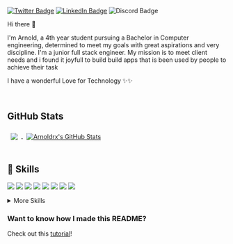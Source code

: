 [![Twitter Badge](https://img.shields.io/badge/Twitter-Profile-informational?style=flat&logo=twitter&logoColor=white&color=1CA2F1)](https://twitter.com/rnoldrx)
[![LinkedIn Badge](https://img.shields.io/badge/LinkedIn-Profile-informational?style=flat&logo=linkedin&logoColor=white&color=0D76A8)](https://www.linkedin.com/in/arnold-tagne-3521b71bb)
![Discord Badge](https://dcbadge.vercel.app/api/shield/865629367292002305?style=flat&theme=default-inverted)

<!-- [![CodePen Badge](https://img.shields.io/badge/CodePen-Profile-informational?style=flat&logo=codepen&logoColor=white&color=black)](https://codepen.io/braydoncoyer) -->

Hi there 👋

I'm Arnold, a 4th year student pursuing a Bachelor in Computer engineering, determined to meet my goals with great aspirations and very discipline. I'm a junior full stack engineer. My mission is to meet client needs and i found it joyfull to build build apps that is been used by people to achieve their task

I have a wonderful Love for Technology ✨✨

<br>

## GitHub Stats

<a href="https://github.com/arnoldrx">
  <img align="center" style="margin:0.5rem" src="https://github-readme-stats.vercel.app/api/top-langs/?username=arnoldrx&hide=html,css&title_color=ffffff&text_color=c9cacc&icon_color=4AB197&bg_color=1A2B34" />
</a>
<a href="https://github.com/arnoldrx">
  <img align="center" style="margin:0.5rem" src="https://github-readme-stats.vercel.app/api?username=arnoldrx&count_private=true&show_icons=true&line_height=27&count_private=true&title_color=ffffff&text_color=c9cacc&icon_color=4AB097&bg_color=1A2B34" alt="Arnoldrx's GitHub Stats" />
</a>

<br>
<br>

## 💼 Skills

![](https://img.shields.io/badge/Code-Angular-informational?style=flat&logo=angular&logoColor=white&color=#ADD8E6)
![](https://img.shields.io/badge/Code-React-informational?style=flat&logo=react&logoColor=white&color=#ADD8E6)
![](https://img.shields.io/badge/Code-Linux-informational?style=flat&logo=Linux&logoColor=white&color=#ADD8E6)
![](https://img.shields.io/badge/Code-JavaScript-informational?style=flat&logo=JavaScript&logoColor=white&color=#ADD8E6)
![](https://img.shields.io/badge/Code-TypeScript-informational?style=flat&logo=TypeScript&logoColor=white&color=#ADD8E6)
![](https://img.shields.io/badge/Code-Java-informational?style=flat&logo=Java&logoColor=white&color=#ADD8E6)
![](https://img.shields.io/badge/Code-SpringBoot-informational?style=flat&logo=Spring&logoColor=white&color=#ADD8E6)
![](https://img.shields.io/badge/Code-MySQL-informational?style=flat&logo=MySQL&logoColor=white&color=#ADD8E6)

<details>
<summary>More Skills</summary>

<br>

![](https://img.shields.io/badge/Style-CSS-informational?style=flat&logo=css3&logoColor=white&color=#ADD8E6)

<br>

![](https://img.shields.io/badge/Tools-Docker-informational?style=flat&logo=docker&logoColor=white&color=#ADD8E6)
![](https://img.shields.io/badge/Tools-GitHub-informational?style=flat&logo=GitHub&logoColor=white&color=#ADD8E6)
![](https://img.shields.io/badge/Tools-GitLab-informational?style=flat&logo=GitLab&logoColor=white&color=#ADD8E6)
![](https://img.shields.io/badge/Tools-NPM-informational?style=flat&logo=npm&logoColor=white&color=#ADD8E6)
![](https://img.shields.io/badge/Tools-Postman-informational?style=flat&logo=Postman&logoColor=white&color=#ADD8E6)
![](https://img.shields.io/badge/Tools-SonarQube-informational?style=flat&logo=SonarQube&logoColor=white&color=#ADD8E6)

</details>

### Want to know how I made this README?

Check out this [tutorial](https://braydoncoyer.dev/blog/creating-a-killer-github-profile-readme-part-1/)!

<!--
**Arnoldrx/Arnoldrx** is a ✨ _special_ ✨ repository because its `README.md` (this file) appears on your GitHub profile.

Here are some ideas to get you started:

- 🔭 I’m currently working on ...
- 🌱 I’m currently learning ...
- 👯 I’m looking to collaborate on ...
- 🤔 I’m looking for help with ...
- 💬 Ask me about ...
- 📫 How to reach me: ...
- 😄 Pronouns: ...
- ⚡ Fun fact: ...
  -->
